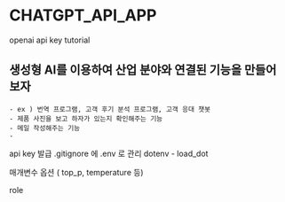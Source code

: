 # CHATGPT_API_APP
openai api key tutorial

## 생성형 AI를 이용하여 산업 분야와 연결된 기능을 만들어 보자
    - ex ) 번역 프로그램, 고객 후기 분석 프로그램, 고객 응대 챗봇
    - 제품 사진을 보고 하자가 있는지 확인해주는 기능 
    - 메일 작성해주는 기능 
    - 


api key 발급
.gitignore 에 .env 로 관리
dotenv - load_dot

매개변수 옵션 ( top_p, temperature 등)

role
